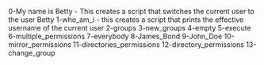 0-My name is Betty - This creates a script that switches the current user to the user Betty
1-who_am_i - this creates a script that prints the effective username of the current user
2-groups
3-new_groups
4-empty
5-execute
6-multiple_permissions
7-everybody 
8-James_Bond
9-John_Doe
10-mirror_permissions
11-directories_permissions
12-directory_permissions
13-change_group

